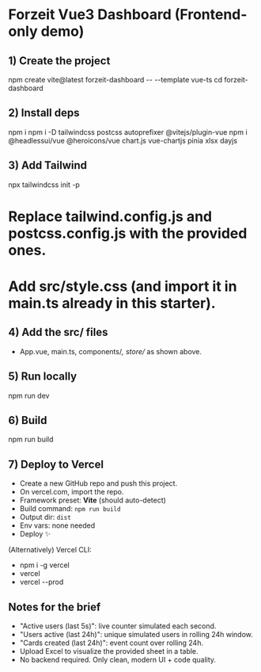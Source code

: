 # Forzeit Vue3 Dashboard (Frontend-only demo)

## 1) Create the project
npm create vite@latest forzeit-dashboard -- --template vue-ts
cd forzeit-dashboard

## 2) Install deps
npm i
npm i -D tailwindcss postcss autoprefixer @vitejs/plugin-vue
npm i @headlessui/vue @heroicons/vue chart.js vue-chartjs pinia xlsx dayjs

## 3) Add Tailwind
npx tailwindcss init -p
# Replace tailwind.config.js and postcss.config.js with the provided ones.
# Add src/style.css (and import it in main.ts already in this starter).

## 4) Add the src/ files
- App.vue, main.ts, components/*, store/* as shown above.

## 5) Run locally
npm run dev

## 6) Build
npm run build

## 7) Deploy to Vercel
- Create a new GitHub repo and push this project.
- On vercel.com, import the repo.
- Framework preset: **Vite** (should auto-detect)
- Build command: `npm run build`
- Output dir: `dist`
- Env vars: none needed
- Deploy ✨

(Alternatively) Vercel CLI:
- npm i -g vercel
- vercel
- vercel --prod

## Notes for the brief
- "Active users (last 5s)": live counter simulated each second.
- "Users active (last 24h)": unique simulated users in rolling 24h window.
- "Cards created (last 24h)": event count over rolling 24h.
- Upload Excel to visualize the provided sheet in a table.
- No backend required. Only clean, modern UI + code quality.
